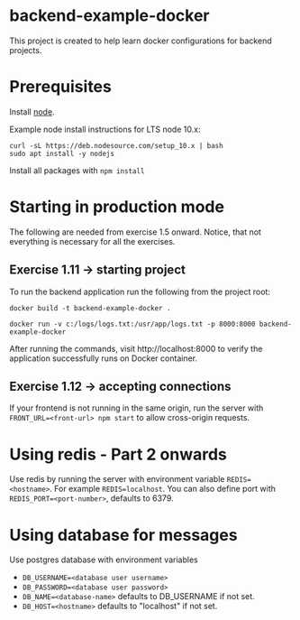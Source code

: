 # backend-example-docker

This project is created to help learn docker configurations for backend projects.

# Prerequisites

Install [node](https://nodejs.org/en/download/). 

Example node install instructions for LTS node 10.x:
```
curl -sL https://deb.nodesource.com/setup_10.x | bash
sudo apt install -y nodejs
```

Install all packages with `npm install`

# Starting in production mode

The following are needed from exercise 1.5 onward. Notice, that not everything is necessary for all the exercises.

## Exercise 1.11 -> starting project

To run the backend application run the following from the project root:

```
docker build -t backend-example-docker .
```

```
docker run -v c:/logs/logs.txt:/usr/app/logs.txt -p 8000:8000 backend-example-docker
```

After running the commands, visit http://localhost:8000 to verify the application successfully runs on Docker container.

## Exercise 1.12 -> accepting connections

If your frontend is not running in the same origin, run the server with `FRONT_URL=<front-url> npm start` to allow cross-origin requests.

# Using redis - Part 2 onwards

Use redis by running the server with environment variable `REDIS=<hostname>`. For example `REDIS=localhost`. You can also define port with `REDIS_PORT=<port-number>`, defaults to 6379.

# Using database for messages

Use postgres database with environment variables
- `DB_USERNAME=<database user username>`
- `DB_PASSWORD=<database user password>`
- `DB_NAME=<database-name>` defaults to DB_USERNAME if not set.
- `DB_HOST=<hostname>` defaults to "localhost" if not set.
